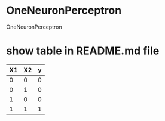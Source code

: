 # OneNeuronPerceptron
OneNeuronPerceptron


# show table in README.md file

X1 | X2 | y
-|-|- 
0|0|0
0|1|0
1|0|0
1|1|1